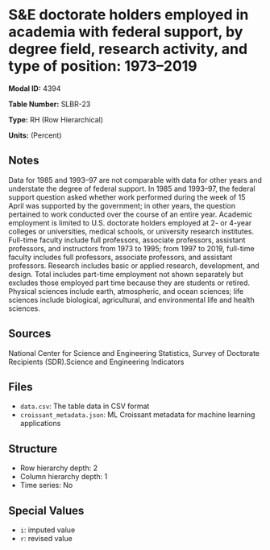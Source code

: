 # S&E doctorate holders employed in academia with federal support, by degree field, research activity, and type of position: 1973&#8211;2019

**Modal ID:** 4394

**Table Number:** SLBR-23

**Type:** RH (Row Hierarchical)

**Units:** (Percent)

## Notes

Data for 1985 and 1993–97 are not comparable with data for other years and understate the degree of federal support. In 1985 and 1993–97, the federal support question asked whether work performed during the week of 15 April was supported by the government; in other years, the question pertained to work conducted over the course of an entire year. Academic employment is limited to U.S. doctorate holders employed at 2- or 4-year colleges or universities, medical schools, or university research institutes. Full-time faculty include full professors, associate professors, assistant professors, and instructors from 1973 to 1995; from 1997 to 2019, full-time faculty includes full professors, associate professors, and assistant professors. Research includes basic or applied research, development, and design. Total includes part-time employment not shown separately but excludes those employed part time because they are students or retired. Physical sciences include earth, atmospheric, and ocean sciences; life sciences include biological, agricultural, and environmental life and health sciences.

## Sources

National Center for Science and Engineering Statistics, Survey of Doctorate Recipients (SDR).Science and Engineering Indicators

## Files

- `data.csv`: The table data in CSV format
- `croissant_metadata.json`: ML Croissant metadata for machine learning applications

## Structure

- Row hierarchy depth: 2
- Column hierarchy depth: 1
- Time series: No

## Special Values

- `i`: imputed value
- `r`: revised value
